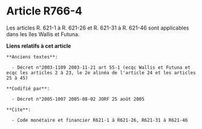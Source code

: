 # Article R766-4

Les articles R. 621-1 à R. 621-26 et R. 621-31 à R. 621-46 sont applicables dans les îles Wallis et Futuna.

**Liens relatifs à cet article**

	**Anciens textes**:

	  - Décret n°2003-1109 2003-11-21 art 55-1 (ecqc Wallis et Futuna et ecqc les articles 2 à 23, le 2e alinéa de l'article 24 et les articles 25 à 45)

	**Codifié par**:

	  - Décret n°2005-1007 2005-08-02 JORF 25 août 2005

	**Cite**:

	  - Code monétaire et financier R621-1 à R621-26, R621-31 à R621-46
